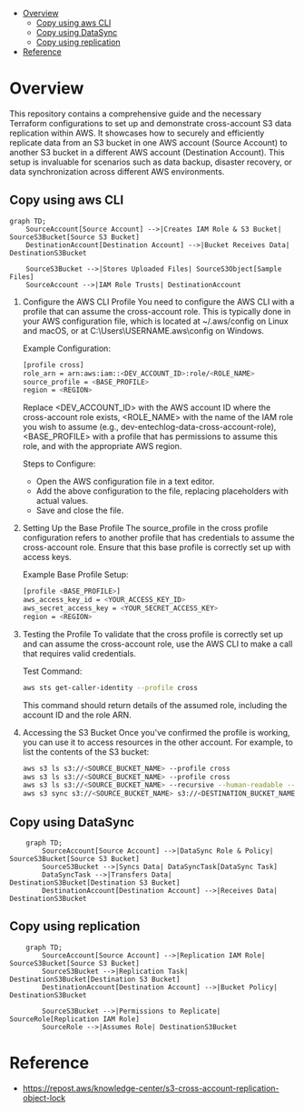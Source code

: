 - [Overview](#overview)
  - [Copy using aws CLI](#copy-using-aws-cli)
  - [Copy using DataSync](#copy-using-datasync)
  - [Copy using replication](#copy-using-replication)
- [Reference](#reference)

# Overview
This repository contains a comprehensive guide and the necessary Terraform configurations to set up and demonstrate cross-account S3 data replication within AWS. It showcases how to securely and efficiently replicate data from an S3 bucket in one AWS account (Source Account) to another S3 bucket in a different AWS account (Destination Account). This setup is invaluable for scenarios such as data backup, disaster recovery, or data synchronization across different AWS environments.

## Copy using aws CLI
```mermaid
graph TD;
    SourceAccount[Source Account] -->|Creates IAM Role & S3 Bucket| SourceS3Bucket[Source S3 Bucket]
    DestinationAccount[Destination Account] -->|Bucket Receives Data| DestinationS3Bucket

    SourceS3Bucket -->|Stores Uploaded Files| SourceS3Object[Sample Files]
    SourceAccount -->|IAM Role Trusts| DestinationAccount
```

1. Configure the AWS CLI Profile
You need to configure the AWS CLI with a profile that can assume the cross-account role. This is typically done in your AWS configuration file, which is located at ~/.aws/config on Linux and macOS, or at C:\Users\USERNAME\.aws\config on Windows.

    Example Configuration:

    ```bash
    [profile cross]
    role_arn = arn:aws:iam::<DEV_ACCOUNT_ID>:role/<ROLE_NAME>
    source_profile = <BASE_PROFILE>
    region = <REGION>
    ```

    Replace <DEV_ACCOUNT_ID> with the AWS account ID where the cross-account role exists, <ROLE_NAME> with the name of the IAM role you wish to assume (e.g., dev-entechlog-data-cross-account-role), <BASE_PROFILE> with a profile that has permissions to assume this role, and <REGION> with the appropriate AWS region.

    Steps to Configure:
    - Open the AWS configuration file in a text editor.
    - Add the above configuration to the file, replacing placeholders with actual values.
    - Save and close the file.

1. Setting Up the Base Profile
The source_profile in the cross profile configuration refers to another profile that has credentials to assume the cross-account role. Ensure that this base profile is correctly set up with access keys.

    Example Base Profile Setup:
    ```bash
    [profile <BASE_PROFILE>]
    aws_access_key_id = <YOUR_ACCESS_KEY_ID>
    aws_secret_access_key = <YOUR_SECRET_ACCESS_KEY>
    region = <REGION>
    ```

1. Testing the Profile
To validate that the cross profile is correctly set up and can assume the cross-account role, use the AWS CLI to make a call that requires valid credentials.

    Test Command:
    ```bash
    aws sts get-caller-identity --profile cross
    ```

    This command should return details of the assumed role, including the account ID and the role ARN.

1. Accessing the S3 Bucket
Once you've confirmed the profile is working, you can use it to access resources in the other account. For example, to list the contents of the S3 bucket:

    ```bash
    aws s3 ls s3://<SOURCE_BUCKET_NAME> --profile cross
    aws s3 ls s3://<SOURCE_BUCKET_NAME> --profile cross
    aws s3 ls s3://<SOURCE_BUCKET_NAME> --recursive --human-readable --summarize --profile cross
    aws s3 sync s3://<SOURCE_BUCKET_NAME> s3://<DESTINATION_BUCKET_NAME> --profile cross
    ```

## Copy using DataSync
```mermaid
    graph TD;
        SourceAccount[Source Account] -->|DataSync Role & Policy| SourceS3Bucket[Source S3 Bucket]
        SourceS3Bucket -->|Syncs Data| DataSyncTask[DataSync Task]
        DataSyncTask -->|Transfers Data| DestinationS3Bucket[Destination S3 Bucket]
        DestinationAccount[Destination Account] -->|Receives Data| DestinationS3Bucket
```

## Copy using replication
```mermaid
    graph TD;
        SourceAccount[Source Account] -->|Replication IAM Role| SourceS3Bucket[Source S3 Bucket]
        SourceS3Bucket -->|Replication Task| DestinationS3Bucket[Destination S3 Bucket]
        DestinationAccount[Destination Account] -->|Bucket Policy| DestinationS3Bucket

        SourceS3Bucket -->|Permissions to Replicate| SourceRole[Replication IAM Role]
        SourceRole -->|Assumes Role| DestinationS3Bucket
```

# Reference
- https://repost.aws/knowledge-center/s3-cross-account-replication-object-lock
